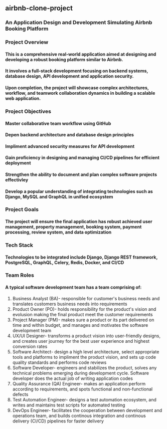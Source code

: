 ## airbnb-clone-project

### An Application Design and Development Simulating Airbnb Booking Platform 

### Project Overview

#### This is a comprehensive real-world application aimed at designing and developing a robust booking platform similar to Airbnb.
#### It involves a full-stack development focusing on backend systems, database design, API development and application security. 
#### Upon completion, the project will showcase complex architectures, workflow, and teamwork collaboration dynamics in building a scalable web application.

### Project Objectives  
#### Master collaborative team workflow using GitHub
#### Depen backend architecture and database design principles
#### Impliment advanced security measures for API development
#### Gain proficiency in designing and managing CI/CD pipelines for efficient deployment
#### Strengthen the ability to document and plan complex software projects effectivley 
#### Develop a popular understanding of integrating technologies such as Django, MySQL and GraphQL in unified ecosystem

### Project Goals 
#### The project will ensure the final application has robust achieved user management, property management, booking system, payment processing, review system, and data optimization

### Tech Stack
#### Technologies to be integrated include Django, Django REST framework, PostgreSQL, GraphQL, Celery, Redis, Docker, and CI/CD

### Team Roles 
#### A typical software development team has a team comprising of:
1. Business Analyst (BA)- responsible for customer's business needs and translates customers business needs into requirements
2. Product Owner (PO)- holds responsibility for the product's vision and evolusion making the final product meet the customer requirements
3. Project Manager (PM)- makes sure a product or its part delivered on time and within budget, and manages and motivates the software development team
4. UX/UI Designer- transforms a product vision into user-friendly designs, and creates user journey for the best user experience and highest conversion rates
5. Software Architect- design a high level architecture, select appropriate tools and platforms to impliment the product vision, and sets up code quality standards and performs code reviews
6. Software Developer- engineers and stabilizes the product, solves any technical problems emerging during development cycle. Software developer does the actual job of writing application codes
7. Quality Assurance (QA) Engineer- makes an application perform according to requirements, and spots functional and non-functional defects
8. Test Automation Engineer- designs a test automation ecosystem, and writes and maintains test scripts for automated testing
9. DevOps Engineer- facilitates the cooperation between development and operations team, and builds continous integration and continous delivery (CI/CD) pipelines for faster delivery 
